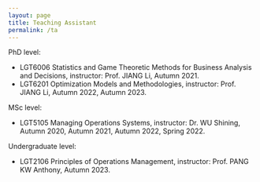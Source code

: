 ```yaml
---
layout: page
title: Teaching Assistant
permalink: /ta
---
```

PhD level:
* LGT6006 Statistics and Game Theoretic Methods for Business Analysis and Decisions, instructor: Prof. JIANG Li, Autumn 2021. 
* LGT6201 Optimization Models and Methodologies, instructor: Prof. JIANG Li, Autumn 2022, Autumn 2023.

MSc level:
* LGT5105 Managing Operations Systems, instructor: Dr. WU Shining, Autumn 2020, Autumn 2021, Autumn 2022, Spring 2022.

Undergraduate level:
* LGT2106 Principles of Operations Management, instructor: Prof. PANG KW Anthony, Autumn 2023.    

